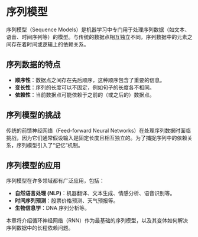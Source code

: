 # 序列模型

序列模型（Sequence Models）是机器学习中专门用于处理序列数据（如文本、语音、时间序列等）的模型。与传统的数据点相互独立不同，序列数据中的元素之间存在着时间或逻辑上的依赖关系。

## 序列数据的特点

- **顺序性**：数据点之间存在先后顺序，这种顺序包含了重要的信息。
- **变长性**：序列的长度可以不固定，例如句子的长度各不相同。
- **依赖性**：当前数据点可能依赖于之前的（或之后的）数据点。

## 序列模型的挑战

传统的前馈神经网络（Feed-forward Neural Networks）在处理序列数据时面临挑战，因为它们通常假设输入是固定长度且相互独立的。为了捕捉序列中的依赖关系，序列模型引入了“记忆”机制。

## 序列模型的应用

序列模型在许多领域都有广泛应用，包括：
- **自然语言处理 (NLP)**：机器翻译、文本生成、情感分析、语音识别等。
- **时间序列预测**：股票价格预测、天气预报等。
- **生物信息学**：DNA 序列分析等。

本章将介绍循环神经网络（RNN）作为最基础的序列模型，以及其变体如何解决序列数据中的长程依赖问题。
